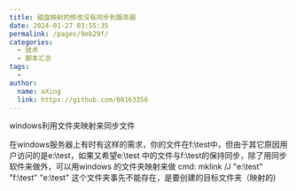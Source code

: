 ```yaml
---
title: 磁盘映射的修改没有同步到服务器
date: 2024-01-27 03:55:35
permalink: /pages/9eb29f/
categories:
  - 技术
  - 脚本汇总
tags:
  - 
author: 
  name: aXing
  link: https://github.com/08163356
---
```






windows利用文件夹映射来同步文件

在windows服务器上有时有这样的需求，你的文件在f:\test中，但由于其它原因用户访问的是e:\test，如果又希望e:\test 中的文件与f:\test的保持同步，除了用同步软件来做外，可以用windows 的文件夹映射来做
cmd:
mklink /J "e:\test" "f:\test" 
"e:\test" 这个文件夹事先不能存在，是要创建的目标文件夹（映射的)

<!-- more -->
